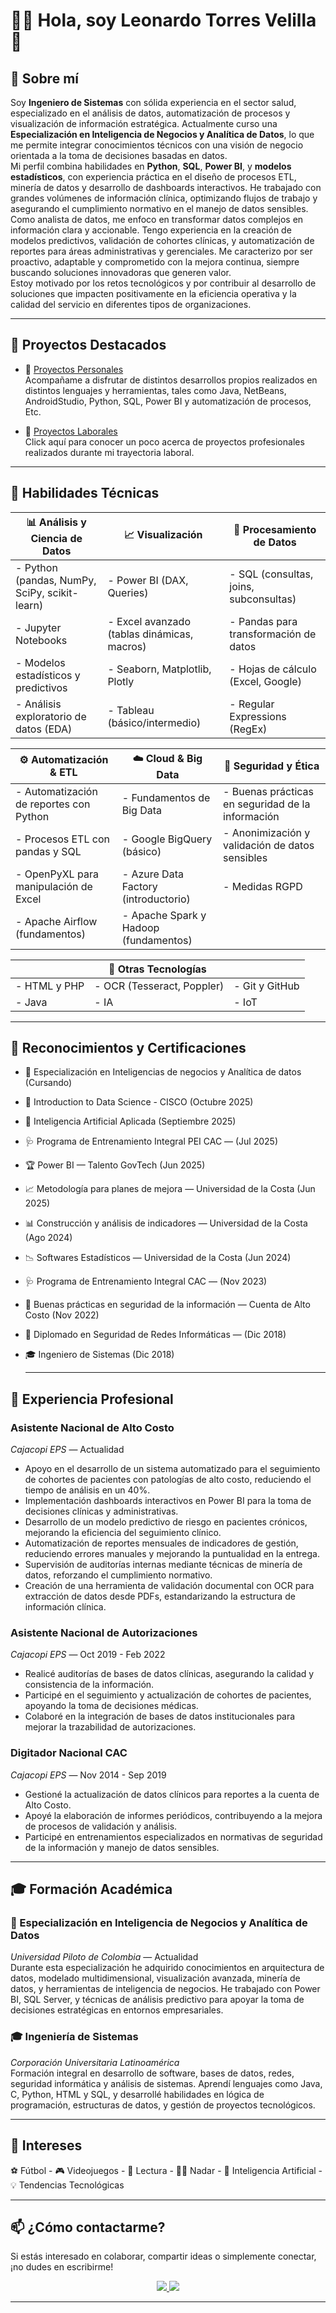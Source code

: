 # 👨‍💻 Hola, soy Leonardo Torres Velilla 👋

## 🎯 Sobre mí
Soy **Ingeniero de Sistemas** con sólida experiencia en el sector salud, especializado en el análisis de datos, automatización de procesos y visualización de información estratégica. Actualmente curso una **Especialización en Inteligencia de Negocios y Analítica de Datos**, lo que me permite integrar conocimientos técnicos con una visión de negocio orientada a la toma de decisiones basadas en datos.  
Mi perfil combina habilidades en **Python**, **SQL**, **Power BI**, y **modelos estadísticos**, con experiencia práctica en el diseño de procesos ETL, minería de datos y desarrollo de dashboards interactivos. He trabajado con grandes volúmenes de información clínica, optimizando flujos de trabajo y asegurando el cumplimiento normativo en el manejo de datos sensibles.  
Como analista de datos, me enfoco en transformar datos complejos en información clara y accionable. Tengo experiencia en la creación de modelos predictivos, validación de cohortes clínicas, y automatización de reportes para áreas administrativas y gerenciales. Me caracterizo por ser proactivo, adaptable y comprometido con la mejora continua, siempre buscando soluciones innovadoras que generen valor.  
Estoy motivado por los retos tecnológicos y por contribuir al desarrollo de soluciones que impacten positivamente en la eficiencia operativa y la calidad del servicio en diferentes tipos de organizaciones.

---

## 🚀 Proyectos Destacados

- 📂 [Proyectos Personales](https://github.com/LeonardoTorres04/Proyectos-Personales)  
  Acompañame a disfrutar de distintos desarrollos propios realizados en distintos lenguajes y herramientas, tales como Java, NetBeans, AndroidStudio, Python, SQL, Power BI y automatización de procesos, Etc.  

- 💼 [Proyectos Laborales](https://github.com/LeonardoTorres04/Proyectos-Laborales)  
  Click aquí para conocer un poco acerca de proyectos profesionales realizados durante mi trayectoria laboral. 

---

## 🧠 Habilidades Técnicas

| 📊 Análisis y Ciencia de Datos | 📈 Visualización | 🧹 Procesamiento de Datos |
|--------------------------------|------------------|---------------------------|
| - Python (pandas, NumPy, SciPy, scikit-learn) | - Power BI (DAX, Queries) | - SQL (consultas, joins, subconsultas) |
| - Jupyter Notebooks | - Excel avanzado (tablas dinámicas, macros) | - Pandas para transformación de datos |
| - Modelos estadísticos y predictivos | - Seaborn, Matplotlib, Plotly | - Hojas de cálculo (Excel, Google) |
| - Análisis exploratorio de datos (EDA) | - Tableau (básico/intermedio) | - Regular Expressions (RegEx) |

| ⚙️ Automatización & ETL | ☁️ Cloud & Big Data | 🔐 Seguridad y Ética |
|--------------------------|----------------------|-----------------------|
| - Automatización de reportes con Python | - Fundamentos de Big Data | - Buenas prácticas en seguridad de la información |
| - Procesos ETL con pandas y SQL | - Google BigQuery (básico) | - Anonimización y validación de datos sensibles |
| - OpenPyXL para manipulación de Excel | - Azure Data Factory (introductorio) | - Medidas RGPD |
| - Apache Airflow (fundamentos) | - Apache Spark y Hadoop (fundamentos) | |

<div align="center">
<table>
  <div align="center">
  <thead>
    <tr>
      <th colspan="3" align="center">🧰 Otras Tecnologías</th>
    </tr>
  </thead>
  <tbody>
    <tr>
      <td>- HTML y PHP</td>
      <td>- OCR (Tesseract, Poppler)</td>
      <td>- Git y GitHub</td>
    </tr>
    <tr>
      <td>- Java</td>
      <td>- IA</td>
      <td>- IoT</td>
    </tr>
  </tbody>
</table>
  </div>


---

## 🏅 Reconocimientos y Certificaciones
- 📘 Especialización en Inteligencias de negocios y Analítica de datos (Cursando)
- 🥇 Introduction to Data Science - CISCO (Octubre 2025)
- 🤖 Inteligencia Artificial Aplicada (Septiembre 2025)  
- 🩺 Programa de Entrenamiento Integral PEI CAC — (Jul 2025)  
- 🏆 Power BI — Talento GovTech (Jun 2025)  
- 📈 Metodología para planes de mejora — Universidad de la Costa (Jun 2025)  
- 📊 Construcción y análisis de indicadores — Universidad de la Costa (Ago 2024)  
- 📉 Softwares Estadísticos — Universidad de la Costa (Jun 2024)  
- 🩺 Programa de Entrenamiento Integral CAC — (Nov 2023)  
- 🔐 Buenas prácticas en seguridad de la información — Cuenta de Alto Costo (Nov 2022)  
- 🧠 Diplomado en Seguridad de Redes Informáticas — (Dic 2018)  
- 🎓 Ingeniero de Sistemas (Dic 2018)  

  ---

## 💼 Experiencia Profesional
### **Asistente Nacional de Alto Costo**  
*Cajacopi EPS* — Actualidad  
- Apoyo en el desarrollo de un sistema automatizado para el seguimiento de cohortes de pacientes con patologías de alto costo, reduciendo el tiempo de análisis en un 40%.  
- Implementación dashboards interactivos en Power BI para la toma de decisiones clínicas y administrativas.  
- Desarrollo de un modelo predictivo de riesgo en pacientes crónicos, mejorando la eficiencia del seguimiento clínico.  
- Automatización de reportes mensuales de indicadores de gestión, reduciendo errores manuales y mejorando la puntualidad en la entrega.  
- Supervisión de auditorías internas mediante técnicas de minería de datos, reforzando el cumplimiento normativo.  
- Creación de una herramienta de validación documental con OCR para extracción de datos desde PDFs, estandarizando la estructura de información clínica.

### **Asistente Nacional de Autorizaciones**  
*Cajacopi EPS* — Oct 2019 - Feb 2022  
- Realicé auditorías de bases de datos clínicas, asegurando la calidad y consistencia de la información.  
- Participé en el seguimiento y actualización de cohortes de pacientes, apoyando la toma de decisiones médicas.  
- Colaboré en la integración de bases de datos institucionales para mejorar la trazabilidad de autorizaciones.

### **Digitador Nacional CAC**  
*Cajacopi EPS* — Nov 2014 - Sep 2019  
- Gestioné la actualización de datos clínicos para reportes a la cuenta de Alto Costo.  
- Apoyé la elaboración de informes periódicos, contribuyendo a la mejora de procesos de validación y análisis.  
- Participé en entrenamientos especializados en normativas de seguridad de la información y manejo de datos sensibles.

---

## 🎓 Formación Académica

### 📘 Especialización en Inteligencia de Negocios y Analítica de Datos  
*Universidad Piloto de Colombia* — Actualidad  
Durante esta especialización he adquirido conocimientos en arquitectura de datos, modelado multidimensional, visualización avanzada, minería de datos, y herramientas de inteligencia de negocios. He trabajado con Power BI, SQL Server, y técnicas de análisis predictivo para apoyar la toma de decisiones estratégicas en entornos empresariales.

### 🎓 Ingeniería de Sistemas  
*Corporación Universitaria Latinoamérica*  
Formación integral en desarrollo de software, bases de datos, redes, seguridad informática y análisis de sistemas. Aprendí lenguajes como Java, C, Python, HTML y SQL, y desarrollé habilidades en lógica de programación, estructuras de datos, y gestión de proyectos tecnológicos.

---

## 🌱 Intereses
⚽ Fútbol   -   🎮 Videojuegos   -   📖 Lectura   -
🏊‍♂️ Nadar  -  🤖 Inteligencia Artificial   -   💡 Tendencias Tecnológicas
  
---

## 📫 ¿Cómo contactarme?  
Si estás interesado en colaborar, compartir ideas o simplemente conectar, ¡no dudes en escribirme!  

<p align="center">
  <a href="https://www.linkedin.com/in/leonardo-torres-8634671bb" target="_blank">
    <img src="https://img.shields.io/badge/LinkedIn-blue?style=for-the-badge&logo=linkedin&logoColor=white"/>
  </a>
  <a href="mailto:leonardojtorres04@gmail.com">
    <img src="https://img.shields.io/badge/Gmail-D14836?style=for-the-badge&logo=gmail&logoColor=white"/>
  </a>
</p>

---

